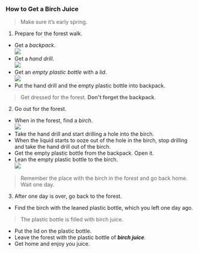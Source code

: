 ### How to Get a Birch Juice

>Make sure it’s early spring.

1. Prepare for the forest walk.  
* Get a _backpack_.  
![](https://cs.pikabu.ru/post_img/2013/05/01/9/1367416951_1082771769.jpg)
* Get a _hand drill_.  
![](https://www.nekludovo.ru/_sh/4/470c.jpg)
* Get an _empty plastic bottle_ with a _lid_.  
![](http://powerclip.ru/uploads/photos/1440.jpg)
* Put the hand drill and the empty plastic bottle into backpack.
>Get dressed for the forest. **Don't forget the backpack**.

2. Go out for the forest.
* When in the forest, find a _birch_.  
![](http://4.bp.blogspot.com/-OU0ERzJ1tWY/UTb2OaqLajI/AAAAAAAAA5M/1Ei4FyG9R1A/s1600/%D0%91%D0%B5%D1%80%D0%B5%D0%B7%D0%B0+%D1%80%D0%B0%D0%BD%D0%BD%D0%B5%D0%B9+%D0%B2%D0%B5%D1%81%D0%BD%D0%BE%D0%B9.jpg)
* Take the hand drill and start drilling a hole into the birch.
* When the liquid starts to ooze out of the hole in the birch, stop drilling and take the hand drill out of the birch.
* Get the empty plastic bottle from the backpack. Open it.
* Lean the empty plastic bottle to the birch.  
![](http://img1.russianfood.com/dycontent/images_upl/130/big_129583.jpg)

>Remember the place with the birch in the forest and go back home.
Wait one day.

3. After one day is over, go back to the forest.
* Find the birch with the leaned plastic bottle, which you left one day ago.
>The plastic bottle is filled with birch juice.
* Put the lid on the plastic bottle.
* Leave the forest with the plastic bottle of **_birch juice_**.
* Get home and enjoy you juice.

